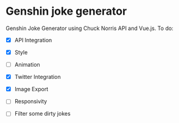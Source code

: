 # Genshin joke generator
Genshin Joke Generator using Chuck Norris API and Vue.js.
To do:
- [x] API Integration
- [x] Style
- [ ] Animation
- [x] Twitter Integration
- [x] Image Export
- [ ] Responsivity
- [ ] Filter some dirty jokes

